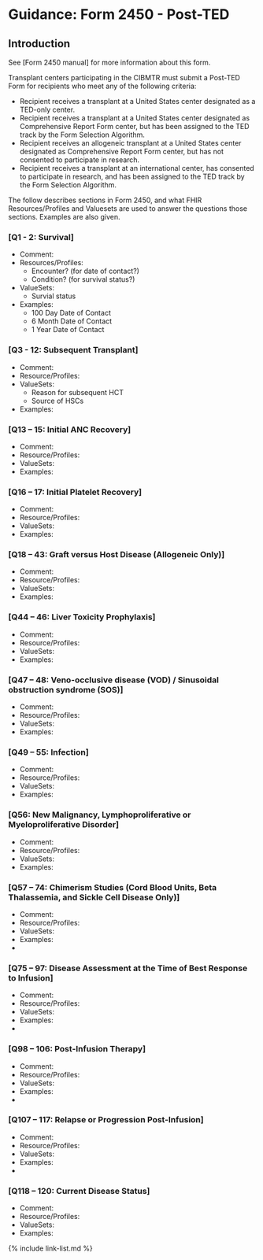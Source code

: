 # Guidance: Form 2450 - Post-TED

## Introduction
See [Form 2450 manual] for more information about this form.

Transplant centers participating in the CIBMTR must submit a Post-TED Form for recipients who meet any of the following criteria:
+ Recipient receives a transplant at a United States center designated as a TED-only center.
+ Recipient receives a transplant at a United States center designated as Comprehensive Report Form center, but has been assigned to the TED track by the Form Selection Algorithm.
+ Recipient receives an allogeneic transplant at a United States center designated as Comprehensive Report Form center, but has not consented to participate in research.
+ Recipient receives a transplant at an international center, has consented to participate in research, and has been assigned to the TED track by the Form Selection Algorithm.

The follow describes sections in Form 2450, and what FHIR Resources/Profiles and Valuesets are used to answer the questions those sections. Examples are also given.

### [Q1 - 2: Survival]
+ Comment:
+ Resources/Profiles:
  + Encounter? (for date of contact?)
  + Condition? (for survival status?)
+ ValueSets:
  + Survial status
+ Examples:
  + 100 Day Date of Contact
  + 6 Month Date of Contact
  + 1 Year Date of Contact
  
### [Q3 - 12: Subsequent Transplant]
+ Comment:
+ Resource/Profiles:
+ ValueSets:
    + Reason for subsequent HCT
    + Source of HSCs
+ Examples:
  
### [Q13 – 15: Initial ANC Recovery]
+ Comment:
+ Resource/Profiles:
+ ValueSets:
+ Examples:
  
### [Q16 – 17: Initial Platelet Recovery]
+ Comment:
+ Resource/Profiles:
+ ValueSets:
+ Examples:
  
### [Q18 – 43: Graft versus Host Disease (Allogeneic Only)]
+ Comment:
+ Resource/Profiles:
+ ValueSets:
+ Examples:
  
### [Q44 – 46: Liver Toxicity Prophylaxis]
+ Comment:
+ Resource/Profiles:
+ ValueSets:
+ Examples:
  
### [Q47 – 48: Veno-occlusive disease (VOD) / Sinusoidal obstruction syndrome (SOS)]
+ Comment:
+ Resource/Profiles:
+ ValueSets:
+ Examples:
  
### [Q49 – 55: Infection]
+ Comment:
+ Resource/Profiles:
+ ValueSets:
+ Examples:
  
### [Q56: New Malignancy, Lymphoproliferative or Myeloproliferative Disorder]
+ Comment:
+ Resource/Profiles:
+ ValueSets:
+ Examples:
  
### [Q57 – 74: Chimerism Studies (Cord Blood Units, Beta Thalassemia, and Sickle Cell Disease Only)]
+ Comment:
+ Resource/Profiles:
+ ValueSets:
+ Examples:
+ 
### [Q75 – 97: Disease Assessment at the Time of Best Response to Infusion]
+ Comment:
+ Resource/Profiles:
+ ValueSets:
+ Examples:
+ 
### [Q98 – 106: Post-Infusion Therapy]
+ Comment:
+ Resource/Profiles:
+ ValueSets:
+ Examples:
+ 
### [Q107 – 117: Relapse or Progression Post-Infusion]
+ Comment:
+ Resource/Profiles:
+ ValueSets:
+ Examples:
+ 
### [Q118 – 120: Current Disease Status]
+ Comment:
+ Resource/Profiles:
+ ValueSets:
+ Examples:

{% include link-list.md %}